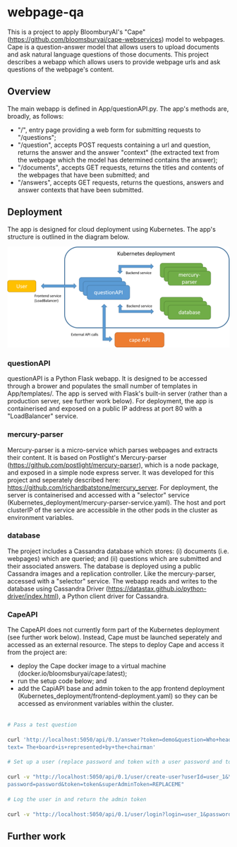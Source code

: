 # webpage-qa

This is a project to apply BloomburyAI's "Cape" (https://github.com/bloomsburyai/cape-webservices) model to webpages. Cape is a question-answer model that allows users to upload documents and ask natural language questions of those documents. This project describes a webapp which allows users to provide webpage urls and ask questions of the webpage's content.

## Overview

The main webapp is defined in App/questionAPI.py. The app's methods are, broadly, as follows:

 - "/", entry page providing a web form for submitting requests to "/questions";
 - "/question", accepts POST requests containing a url and question, returns the answer and the answer "context" (the extracted text from the webpage which the model has determined contains the answer);
 - "/documents", accepts GET requests, returns the titles and contents of the webpages that have been submitted; and
 - "/answers", accepts GET requests, returns the questions, answers and answer contexts that have been submitted.
 
## Deployment

The app is designed for cloud deployment using Kubernetes. The app's structure is outlined in the diagram below.


![alt text](https://github.com/richardbatstone/webpage-qa/blob/master/deployment_graphic.png "Deployment structure")

### questionAPI

questionAPI is a Python Flask webapp. It is designed to be accessed through a brower and populates the small number of templates in App/templates/. The app is served with Flask's built-in server (rather than a production server, see further work below). For deployment, the app is containerised and exposed on a public IP address at port 80 with a "LoadBalancer" service.

### mercury-parser

Mercury-parser is a micro-service which parses webpages and extracts their content. It is based on Postlight's Mercury-parser (https://github.com/postlight/mercury-parser), which is a node package, and exposed in a simple node express server. It was developed for this project and seperately described here: https://github.com/richardbatstone/mercury_server. For deployment, the server is containerised and accessed with a "selector" service (Kubernetes_deployment/mercury-parser-service.yaml). The host and port clusterIP of the service are accessible in the other pods in the cluster as environment variables.

### database

The project includes a Cassandra database which stores: (i) documents (i.e. webpages) which are queried; and (ii) questions which are submitted and their associated answers. The database is deployed using a public Cassandra images and a replication controller. Like the mercury-parser, accessed with a "selector" service. The webapp reads and writes to the database using Cassandra Driver (https://datastax.github.io/python-driver/index.html), a Python client driver for Cassandra.

### CapeAPI

The CapeAPI does not currently form part of the Kubernetes deployment (see further work below). Instead, Cape must be launched seperately and accessed as an external resource. The steps to deploy Cape and access it from the project are:

 - deploy the Cape docker image to a virtual machine (docker.io/bloomsburyai/cape:latest);
 - run the setup code below; and
 - add the CapiAPI base and admin token to the app frontend deployment (Kubernetes_deployment/frontend-deployment.yaml) so they can be accessed as environment variables within the cluster.
 
 ```bash
 
 # Pass a test question
 
 curl 'http://localhost:5050/api/0.1/answer?token=demo&question=Who+heads+the+board?&\...
 text= The+board+is+represented+by+the+chairman'
 
 # Set up a user (replace password and token with a user password and token)
 
 curl -v "http://localhost:5050/api/0.1/user/create-user?userId=user_1&\...
 password=password&token=token&superAdminToken=REPLACEME"
 
 # Log the user in and return the admin token
 
 curl -v "http://localhost:5050/api/0.1/user/login?login=user_1&password=password"
 
 ```
 
 ## Further work
